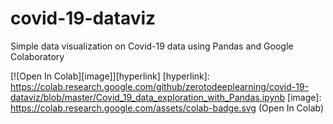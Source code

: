 # covid-19-dataviz
Simple data visualization on Covid-19 data using Pandas and Google Colaboratory

[![Open In Colab][image]][hyperlink]
  [hyperlink]: https://colab.research.google.com/github/zerotodeeplearning/covid-19-dataviz/blob/master/Covid_19_data_exploration_with_Pandas.ipynb
  [image]: https://colab.research.google.com/assets/colab-badge.svg (Open In Colab)
